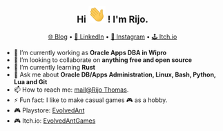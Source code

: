<h2 align="center">Hi <img src="https://raw.githubusercontent.com/ABSphreak/ABSphreak/master/gifs/Hi.gif" width="40px" /> ! I'm Rijo.</h2>
<p align="center">
  <a href="https://rijo.netlify.app/">🌐 Blog</a> •
  <a href="https://www.linkedin.com/in/rijoth/">📰 LinkedIn</a> •
  <a href="https://www.instagram.com/technophile_xtra">🌉 Instagram</a> •
  <a href="https://evolvedantgames.itch.io/">🕹️ Itch.io</a> 
</p>

- 🔭 I’m currently working as **Oracle Apps DBA in Wipro**
- 👯 I’m looking to collaborate on **anything free and open source**
- 🌱 I’m currently learning **Rust**
- 💬 Ask me about **Oracle DB/Apps Administration, Linux, Bash, Python, Lua and Git**
- 📫 How to reach me: [mail@Rijo Thomas](rijothomas64@gmail.com).
- ⚡ Fun fact: I like to make casual games 🎮  as a hobby.
- 🎮 Playstore: [EvolvedAnt](https://play.google.com/store/apps/dev?id=7801156418279851884) 
- 🎮 Itch.io: [EvolvedAntGames](https://evolvedantgames.itch.io/)
